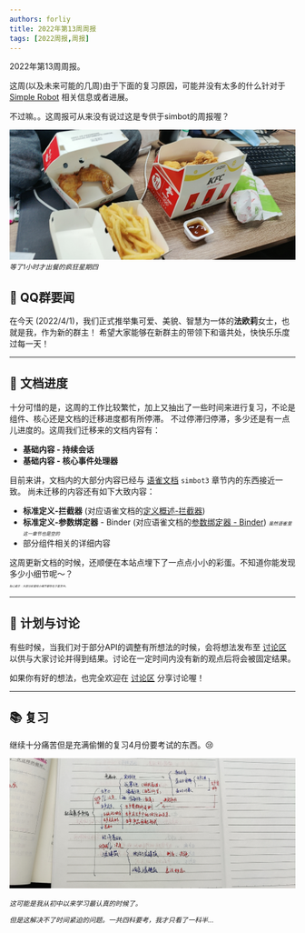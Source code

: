 ```yaml
---
authors: forliy
title: 2022年第13周周报
tags: [2022周报,周报]
---
```


2022年第13周周报。

<!--truncate-->

这周(以及未来可能的几周)由于下面的复习原因，可能并没有太多的什么针对于 [Simple Robot](https://github.com/ForteScarlet/simpler-robot) 相关信息或者进展。

不过嘛。。这周报可从来没有说过这是专供于simbot的周报喔？

[![](chicken.jpg)](chicken.jpg)
<small><i>等了1小时才出餐的疯狂星期四</i></small>

## 👑 QQ群要闻
在今天 (2022/4/1)，我们正式推举集可爱、美貌、智慧为一体的**法欧莉**女士，也就是我，作为新的群主！
希望大家能够在新群主的带领下和谐共处，快快乐乐度过每一天！

<hr />

## 📖 文档进度
十分可惜的是，这周的工作比较繁忙，加上又抽出了一些时间来进行复习，不论是组件、核心还是文档的迁移进度都有所停滞。
不过停滞归停滞，多少还是有一点儿进度的。这周我们迁移来的文档内容有：
- **基础内容 - 持续会话** 
- **基础内容 - 核心事件处理器**

目前来讲，文档内的大部分内容已经与 [语雀文档](https://www.yuque.com/simpler-robot/simpler-robot-doc) `simbot3`
章节内的东西接近一致。
尚未迁移的内容还有如下大致内容：
- **标准定义-拦截器** (对应语雀文档的[定义概述-拦截器](https://www.yuque.com/simpler-robot/simpler-robot-doc/gg762t))
- **标准定义-参数绑定器** - Binder (对应语雀文档的[参数绑定器 - Binder](https://www.yuque.com/simpler-robot/simpler-robot-doc/mnxvam)) 
    <small><small><small><i>虽然语雀里这一章节也是空的</i></small></small></small>
- 部分组件相关的详细内容

这周更新文档的时候，还顺便在本站点埋下了一点点小小的彩蛋。不知道你能发现多少小细节呢～？ <br />
<small><small><small><small><small><small>
<i>贴心提示：大部分彩蛋和小细节都存在于首页中。</i>
</small></small></small></small></small></small>

<hr />

## 💬 计划与讨论
有些时候，当我们对于部分API的调整有所想法的时候，会将想法发布至 [讨论区](https://github.com/ForteScarlet/simpler-robot/discussions) 
以供与大家讨论并得到结果。讨论在一定时间内没有新的观点后将会被固定结果。

如果你有好的想法，也完全欢迎在 [讨论区](https://github.com/ForteScarlet/simpler-robot/discussions) 分享讨论喔！

<hr />

## 📚 复习
继续十分痛苦但是充满偷懒的复习4月份要考试的东西。😢  


[![](study.jpg)](study.jpg)

<small>

*这可能是我从初中以来学习最认真的时候了。*

*但是这解决不了时间紧迫的问题。一共四科要考，我才只看了一科半...*


</small>



